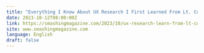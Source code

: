 ```yaml
---
title: "Everything I Know About UX Research I First Learned From Lt. Columbo"
date: 2023-10-12T08:00:00Z
link: https://smashingmagazine.com/2023/10/ux-research-learn-from-lt-columbo/?utm_medium=RSS&utm_source=news.12bit.vn
site: www.smashingmagazine.com
language: English
draft: false
---
```

